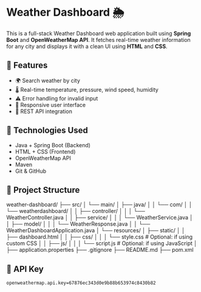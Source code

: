 # Weather Dashboard 🌦️

This is a full-stack Weather Dashboard web application built using **Spring Boot** and **OpenWeatherMap API**. It fetches real-time weather information for any city and displays it with a clean UI using **HTML** and **CSS**.

## 🚀 Features
- 🌍 Search weather by city
- 🌡️ Real-time temperature, pressure, wind speed, humidity
- ⚠️ Error handling for invalid input
- 📱 Responsive user interface
- 🔄 REST API integration

## 🔧 Technologies Used

- Java + Spring Boot (Backend)
- HTML + CSS (Frontend)
- OpenWeatherMap API
- Maven
- Git & GitHub

## 📁 Project Structure
weather-dashboard/
├── src/
│   └── main/
│       ├── java/
│       │   └── com/
│       │       └── weatherdashboard/
│       │           ├── controller/
│       │           │   └── WeatherController.java
│       │           ├── service/
│       │           │   └── WeatherService.java
│       │           ├── model/
│       │           │   └── WeatherResponse.java
│       │           └── WeatherDashboardApplication.java
│       └── resources/
│           ├── static/
│           │   ├── dashboard.html
│           │   ├── css/
│           │   │   └── style.css         # Optional: if using custom CSS
│           │   ├── js/
│           │   │   └── script.js         # Optional: if using JavaScript
│           ├── application.properties
├── .gitignore
├── README.md
├── pom.xml


## 🔑 API Key
```properties
openweathermap.api.key=67876ec343d0e9b88b653974c8430b82
